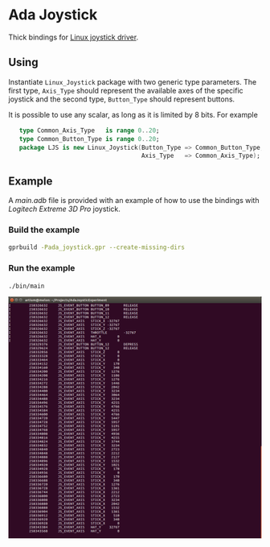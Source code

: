 # Ada Joystick

Thick bindings for [Linux joystick driver](https://www.kernel.org/doc/Documentation/input/joystick-api.txt).

## Using

Instantiate `Linux_Joystick` package with two generic type parameters. 
The first type, `Axis_Type` should represent the available axes of the specific joystick and the second type, `Button_Type` should represent buttons.

It is possible to use any scalar, as long as it is limited by 8 bits. For example

```Ada
   type Common_Axis_Type   is range 0..20;
   type Common_Button_Type is range 0..20;
   package LJS is new Linux_Joystick(Button_Type => Common_Button_Type,
                                     Axis_Type   => Common_Axis_Type);
```

## Example

A _main.adb_ file is provided with an example of how to use the bindings with _Logitech Extreme 3D Pro_ joystick.

### Build the example

```bash
gprbuild -Pada_joystick.gpr --create-missing-dirs
```

### Run the example

```bash
./bin/main
```

![Screenshot of example](example.png)

